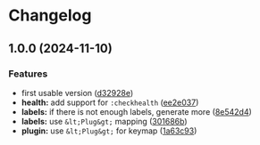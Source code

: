# Changelog

## 1.0.0 (2024-11-10)


### Features

* first usable version ([d32928e](https://github.com/NStefan002/wormhole.nvim/commit/d32928e39afedb26b09def0120d98fe151434d86))
* **health:** add support for `:checkhealth` ([ee2e037](https://github.com/NStefan002/wormhole.nvim/commit/ee2e037b25e267ef85b59c14946451442364bd3a))
* **labels:** if there is not enough labels, generate more ([8e542d4](https://github.com/NStefan002/wormhole.nvim/commit/8e542d4bec111202a45273c9a05bf0cad8b31326))
* **labels:** use `&lt;Plug&gt;` mapping ([301686b](https://github.com/NStefan002/wormhole.nvim/commit/301686bc8219d4444e0474a747e991c2a8c0e6b6))
* **plugin:** use `&lt;Plug&gt;` for keymap ([1a63c93](https://github.com/NStefan002/wormhole.nvim/commit/1a63c933ef48a43e66bcef2ba2b8a1ead1d8552d))
